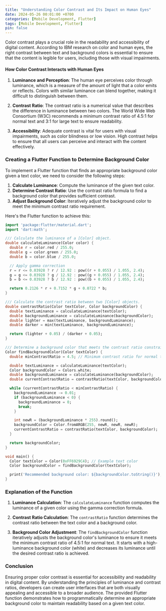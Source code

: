 ```yaml
---
title: "Understanding Color Contrast and Its Impact on Human Eyes"
date: 2024-05-26 00:01:00 +0700
categories: [Mobile Development, Flutter]
tags: [Mobile Development, Flutter]
pin: false
---
```


Color contrast plays a crucial role in the readability and accessibility of digital content. According to IBM research on color and human eyes, the right contrast between text and background colors is essential to ensure that the content is legible for users, including those with visual impairments. 

#### How Color Contrast Interacts with Human Eyes

1. **Luminance and Perception**: The human eye perceives color through luminance, which is a measure of the amount of light that a color emits or reflects. Colors with similar luminance can blend together, making it difficult to distinguish between them.

2. **Contrast Ratio**: The contrast ratio is a numerical value that describes the difference in luminance between two colors. The World Wide Web Consortium (W3C) recommends a minimum contrast ratio of 4.5:1 for normal text and 3:1 for large text to ensure readability.

3. **Accessibility**: Adequate contrast is vital for users with visual impairments, such as color blindness or low vision. High contrast helps to ensure that all users can perceive and interact with the content effectively.

### Creating a Flutter Function to Determine Background Color

To implement a Flutter function that finds an appropriate background color given a text color, we need to consider the following steps:

1. **Calculate Luminance**: Compute the luminance of the given text color.
2. **Determine Contrast Ratio**: Use the contrast ratio formula to find a background color that provides sufficient contrast.
3. **Adjust Background Color**: Iteratively adjust the background color to meet the minimum contrast ratio requirement.

Here's the Flutter function to achieve this:

```dart
import 'package:flutter/material.dart';
import 'dart:math';

/// Calculate the luminance of a [Color] object.
double calculateLuminance(Color color) {
  double r = color.red / 255.0;
  double g = color.green / 255.0;
  double b = color.blue / 255.0;

  // Apply gamma correction
  r = r <= 0.03928 ? r / 12.92 : pow((r + 0.055) / 1.055, 2.4);
  g = g <= 0.03928 ? g / 12.92 : pow((g + 0.055) / 1.055, 2.4);
  b = b <= 0.03928 ? b / 12.92 : pow((b + 0.055) / 1.055, 2.4);

  return 0.2126 * r + 0.7152 * g + 0.0722 * b;
}

/// Calculate the contrast ratio between two [Color] objects.
double contrastRatio(Color textColor, Color backgroundColor) {
  double textLuminance = calculateLuminance(textColor);
  double backgroundLuminance = calculateLuminance(backgroundColor);
  double lighter = max(textLuminance, backgroundLuminance);
  double darker = min(textLuminance, backgroundLuminance);

  return (lighter + 0.05) / (darker + 0.05);
}

/// Determine a background color that meets the contrast ratio constraint.
Color findBackgroundColor(Color textColor) {
  double minContrastRatio = 4.5; // Minimum contrast ratio for normal text

  double textLuminance = calculateLuminance(textColor);
  Color backgroundColor = Colors.white;
  double backgroundLuminance = calculateLuminance(backgroundColor);
  double currentContrastRatio = contrastRatio(textColor, backgroundColor);

  while (currentContrastRatio < minContrastRatio) {
    backgroundLuminance -= 0.01;
    if (backgroundLuminance < 0) {
      backgroundLuminance = 0;
      break;
    }

    int newR = (backgroundLuminance * 255).round();
    backgroundColor = Color.fromARGB(255, newR, newR, newR);
    currentContrastRatio = contrastRatio(textColor, backgroundColor);
  }

  return backgroundColor;
}

void main() {
  Color textColor = Color(0xFF6929C4); // Example text color
  Color backgroundColor = findBackgroundColor(textColor);

  print('Recommended background color: ${backgroundColor.toString()}');
}
```

### Explanation of the Function

1. **Luminance Calculation**: The `calculateLuminance` function computes the luminance of a given color using the gamma correction formula.

2. **Contrast Ratio Calculation**: The `contrastRatio` function determines the contrast ratio between the text color and a background color.

3. **Background Color Adjustment**: The `findBackgroundColor` function iteratively adjusts the background color's luminance to ensure it meets the minimum contrast ratio of 4.5:1 for normal text. It starts with a high-luminance background color (white) and decreases its luminance until the desired contrast ratio is achieved.

### Conclusion

Ensuring proper color contrast is essential for accessibility and readability in digital content. By understanding the principles of luminance and contrast ratios, developers can create user interfaces that are both visually appealing and accessible to a broader audience. The provided Flutter function demonstrates how to programmatically determine an appropriate background color to maintain readability based on a given text color.
